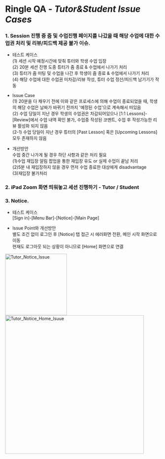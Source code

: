 # Ringle QA - *Tutor&Student Issue Cases*


### 1. Session 진행 중 줌 및 수업진행 페이지를 나갔을 때 해당 수업에 대한 수업권 처리 및 리뷰/피드백 제공 불가 이슈.

- 테스트 케이스<br/>
(1) 세션 시작 예정시간에 맞춰 튜터와 학생 수업 입장<br/>
(2) 20분 세션 진행 도중 튜터가 줌 종료 & 수업에서 나가기 처리<br/>
(3) 튜터가 줌 미팅 및 수업을 나간 후 학생이 줌 종료 & 수업에서 나가기 처리<br/>
(4) 해당 수업에 대한 수업권 미차감/리뷰 작성, 튜터 수업 정산/피드백 남기기가 작동<br/> 

- Issue Case<br/>
(1) 20분을 다 채우기 전에 이와 같은 프로세스에 의해 수업이 종료되었을 때, 학생의 해당 수업은 날짜가 바뀌기 전까지 '예정된 수업'으로 계속해서 떠있음<br/>
(2) 수업 당일이 지난 경우 학생의 수업권은 차감되어있으나 [1:1 Lessons]-[Review]에서 수업 내역 확인 불가, 수업중 작성된 코멘트, 수업 후 작성가능한 리뷰 활성화 되지 않음<br/>
(2-1) 수업 당일이 지난 경우 튜터의 [Past Lesson] 혹은 [Upcoming Lessons] 모두 존재하지 않음<br/>

- 개선방안<br/>
수업 중간 나가게 될 경우 하단 사항과 같은 처리 필요<br/>
(1)수업 재입장 알림 팝업을 통한 재입장 유도 or 실제 수업이 끝남 처리<br/>
(2)5분 내 재입장하지 않을 경우 먼저 수업 종료한 대상에게 disadvantage<br/>
(3)재입장 불가처리<br/>

### 2. iPad Zoom 화면 띄워놓고 세션 진행하기 - Tutor / Student




### 3. Notice. 

- 테스트 케이스<br/>
[Sign in]-[Menu Bar]-[Notice]-[Main Page]

- Issue Point와 개선방안<br/>
별도 조건 없이 로그인 후 [Notice] 탭 접근 시 에러화면 전환, 메인 시작 화면으로 이동<br/>
현재도 로그아웃 되는 상황이 아니므로 [Home] 화면으로 연결<br/>

<img width="200" alt="Tutor_Notice_Issue" src="https://user-images.githubusercontent.com/93983402/140917691-d440bdbd-df56-44ba-92ee-c44ce8e2279a.png">  <img width="450" alt="Tutor_Notice_Home_Isuue" src="https://user-images.githubusercontent.com/93983402/140917717-2f917790-cbd7-4511-9cc5-3d86b3d03782.png" >
